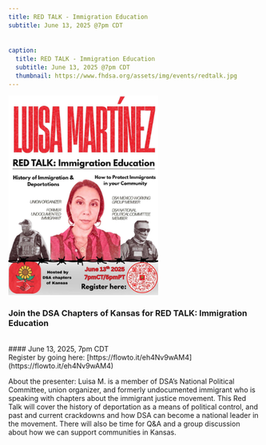 ```yaml
---
title: RED TALK - Immigration Education
subtitle: June 13, 2025 @7pm CDT


caption:
  title: RED TALK - Immigration Education
  subtitle: June 13, 2025 @7pm CDT
  thumbnail: https://www.fhdsa.org/assets/img/events/redtalk.jpg
---
```


<img src="/assets/img/events/redtalk.jpg" alt="Red Talk" width="300" />


### Join the DSA Chapters of Kansas for RED TALK: Immigration Education 
<br>
#### June 13, 2025, 7pm CDT 
<br>
Register by going here: [https://flowto.it/eh4Nv9wAM4](https://flowto.it/eh4Nv9wAM4)
<br>

About the presenter: Luisa M. is a member of DSA’s National Political Committee, union organizer, and formerly undocumented immigrant who is speaking with chapters about the immigrant justice movement. This Red Talk will cover the history of deportation as a means of political control, and past and current crackdowns and how DSA can become a national leader in the movement. There will also be time for Q&A and a group discussion about how we can support communities in Kansas.
